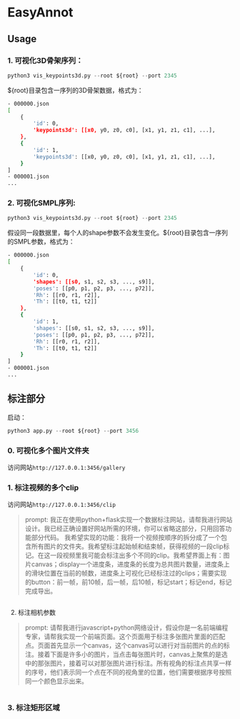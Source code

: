 # EasyAnnot

## Usage

### 1. 可视化3D骨架序列：

```python
python3 vis_keypoints3d.py --root ${root} --port 2345
```

${root}目录包含一序列的3D骨架数据，格式为：
```bash
- 000000.json
[
    {
        'id': 0,
        'keypoints3d': [[x0, y0, z0, c0], [x1, y1, z1, c1], ...],
    },
    {
        'id': 1,
        'keypoints3d': [[x0, y0, z0, c0], [x1, y1, z1, c1], ...],
    }
]
- 000001.json
...
```

### 2. 可视化SMPL序列: 

```python
python3 vis_keypoints3d.py --root ${root} --port 2345
```

假设同一段数据里，每个人的shape参数不会发生变化。${root}目录包含一序列的SMPL参数，格式为：
```bash
- 000000.json
[
    {
        'id': 0,
        'shapes': [[s0, s1, s2, s3, ..., s9]],
        'poses': [[p0, p1, p2, p3, ..., p72]],
        'Rh': [[r0, r1, r2]],
        'Th': [[t0, t1, t2]]
    },
    {
        'id': 1,
        'shapes': [[s0, s1, s2, s3, ..., s9]],
        'poses': [[p0, p1, p2, p3, ..., p72]],
        'Rh': [[r0, r1, r2]],
        'Th': [[t0, t1, t2]]
    }
]
- 000001.json
...
```


## 标注部分

启动：

```python
python3 app.py --root ${root} --port 3456
```

### 0. 可视化多个图片文件夹

访问网站`http://127.0.0.1:3456/gallery`

### 1. 标注视频的多个clip

访问网站`http://127.0.0.1:3456/clip`

> prompt: 我正在使用python+flask实现一个数据标注网站，请帮我进行网站设计。我已经正确设置好网站所需的环境，你可以省略这部分，只用回答功能部分代码。
我希望实现的功能：我将一个视频按顺序的拆分成了一个包含所有图片的文件夹。我希望标注起始帧和结束帧，获得视频的一段clip标记。在这一段视频里我可能会标注出多个不同的clip。我希望界面上有：图片canvas；display一个进度条，进度条的长度为总共图片数量，进度条上的滑块位置在当前的帧数，进度条上可视化已经标注过的clips；需要实现的button：前一帧，前10帧，后一帧，后10帧，标记start；标记end，标记完成导出。

```python

```

2. 标注相机参数

> prompt: 请帮我进行javascript+python网络设计，假设你是一名前端编程专家，请帮我实现一个前端页面。这个页面用于标注多张图片里面的匹配点。页面首先显示一个canvas，这个canvas可以进行对当前图片的点的标注。接着下面是许多小的图片，当点击每张图片时，canvas上聚焦的是选中的那张图片，接着可以对那张图片进行标注。所有视角的标注点共享一样的序号，他们表示同一个点在不同的视角里的位置，他们需要根据序号按照同一个颜色显示出来。


```python

```

### 3. 标注矩形区域

